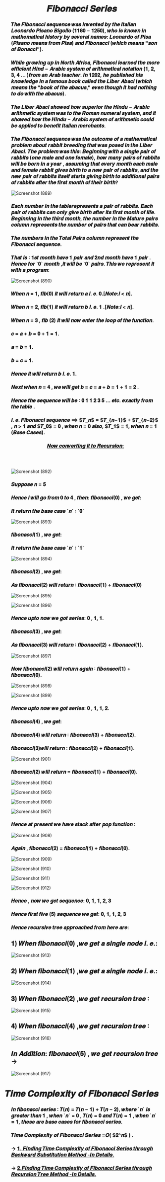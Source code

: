 <h1 align="Center">𝑭𝒊𝒃𝒐𝒏𝒂𝒄𝒄𝒊 𝑺𝒆𝒓𝒊𝒆𝒔</h1>

<ul>

<h3>𝑻𝒉𝒆 𝑭𝒊𝒃𝒐𝒏𝒂𝒄𝒄𝒊 𝒔𝒆𝒒𝒖𝒆𝒏𝒄𝒆 𝒘𝒂𝒔 𝒊𝒏𝒗𝒆𝒏𝒕𝒆𝒅 𝒃𝒚 𝒕𝒉𝒆 𝑰𝒕𝒂𝒍𝒊𝒂𝒏
𝑳𝒆𝒐𝒏𝒂𝒓𝒅𝒐 𝑷𝒊𝒔𝒂𝒏𝒐 𝑩𝒊𝒈𝒐𝒍𝒍𝒐 (𝟏𝟏𝟖𝟎 − 𝟏𝟐𝟓𝟎),
𝒘𝒉𝒐 𝒊𝒔 𝒌𝒏𝒐𝒘𝒏 𝒊𝒏 𝒎𝒂𝒕𝒉𝒆𝒎𝒂𝒕𝒊𝒄𝒂𝒍 𝒉𝒊𝒔𝒕𝒐𝒓𝒚 𝒃𝒚 𝒔𝒆𝒗𝒆𝒓𝒂𝒍 𝒏𝒂𝒎𝒆𝒔:
𝑳𝒆𝒐𝒏𝒂𝒓𝒅𝒐 𝒐𝒇 𝑷𝒊𝒔𝒂 (𝑷𝒊𝒔𝒂𝒏𝒐 𝒎𝒆𝒂𝒏𝒔 𝒇𝒓𝒐𝒎 𝑷𝒊𝒔𝒂) 𝒂𝒏𝒅 𝑭𝒊𝒃𝒐𝒏𝒂𝒄𝒄𝒊
(𝒘𝒉𝒊𝒄𝒉 𝒎𝒆𝒂𝒏𝒔 "𝒔𝒐𝒏 𝒐𝒇 𝑩𝒐𝒏𝒂𝒄𝒄𝒊").</h3>

<h3>𝑾𝒉𝒊𝒍𝒆 𝒈𝒓𝒐𝒘𝒊𝒏𝒈 𝒖𝒑 𝒊𝒏 𝑵𝒐𝒓𝒕𝒉 𝑨𝒇𝒓𝒊𝒄𝒂, 𝑭𝒊𝒃𝒐𝒏𝒂𝒄𝒄𝒊 𝒍𝒆𝒂𝒓𝒏𝒆𝒅
𝒕𝒉𝒆 𝒎𝒐𝒓𝒆 𝒆𝒇𝒇𝒊𝒄𝒊𝒆𝒏𝒕 𝑯𝒊𝒏𝒅 − 𝑨𝒓𝒂𝒃𝒊𝒄 𝒔𝒚𝒔𝒕𝒆𝒎 𝒐𝒇 𝒂𝒓𝒊𝒕𝒉𝒎𝒆𝒕𝒊𝒄𝒂𝒍
𝒏𝒐𝒕𝒂𝒕𝒊𝒐𝒏 (𝟏, 𝟐, 𝟑, 𝟒 … )𝒇𝒓𝒐𝒎 𝒂𝒏 𝑨𝒓𝒂𝒃 𝒕𝒆𝒂𝒄𝒉𝒆𝒓. 𝑰𝒏 𝟏𝟐𝟎𝟐, 𝒉𝒆
𝒑𝒖𝒃𝒍𝒊𝒔𝒉𝒆𝒅 𝒉𝒊𝒔 𝒌𝒏𝒐𝒘𝒍𝒆𝒅𝒈𝒆 𝒊𝒏 𝒂 𝒇𝒂𝒎𝒐𝒖𝒔 𝒃𝒐𝒐𝒌 𝒄𝒂𝒍𝒍𝒆𝒅 𝒕𝒉𝒆 𝑳𝒊𝒃𝒆𝒓
𝑨𝒃𝒂𝒄𝒊 (𝒘𝒉𝒊𝒄𝒉 𝒎𝒆𝒂𝒏𝒔 𝒕𝒉𝒆 "𝒃𝒐𝒐𝒌 𝒐𝒇 𝒕𝒉𝒆 𝒂𝒃𝒂𝒄𝒖𝒔," 𝒆𝒗𝒆𝒏 𝒕𝒉𝒐𝒖𝒈𝒉
𝒊𝒕 𝒉𝒂𝒅 𝒏𝒐𝒕𝒉𝒊𝒏𝒈 𝒕𝒐 𝒅𝒐 𝒘𝒊𝒕𝒉 𝒕𝒉𝒆 𝒂𝒃𝒂𝒄𝒖𝒔).</h3>

<h3>𝑻𝒉𝒆 𝑳𝒊𝒃𝒆𝒓 𝑨𝒃𝒂𝒄𝒊 𝒔𝒉𝒐𝒘𝒆𝒅 𝒉𝒐𝒘 𝒔𝒖𝒑𝒆𝒓𝒊𝒐𝒓 𝒕𝒉𝒆 𝑯𝒊𝒏𝒅𝒖 − 𝑨𝒓𝒂𝒃𝒊𝒄
𝒂𝒓𝒊𝒕𝒉𝒎𝒆𝒕𝒊𝒄 𝒔𝒚𝒔𝒕𝒆𝒎 𝒘𝒂𝒔 𝒕𝒐 𝒕𝒉𝒆 𝑹𝒐𝒎𝒂𝒏 𝒏𝒖𝒎𝒆𝒓𝒂𝒍 𝒔𝒚𝒔𝒕𝒆𝒎,
𝒂𝒏𝒅 𝒊𝒕 𝒔𝒉𝒐𝒘𝒆𝒅 𝒉𝒐𝒘 𝒕𝒉𝒆 𝑯𝒊𝒏𝒅𝒖 − 𝑨𝒓𝒂𝒃𝒊𝒄 𝒔𝒚𝒔𝒕𝒆𝒎 𝒐𝒇
𝒂𝒓𝒊𝒕𝒉𝒎𝒆𝒕𝒊𝒄 𝒄𝒐𝒖𝒍𝒅 𝒃𝒆 𝒂𝒑𝒑𝒍𝒊𝒆𝒅 𝒕𝒐 𝒃𝒆𝒏𝒆𝒇𝒊𝒕 𝑰𝒕𝒂𝒍𝒊𝒂𝒏
𝒎𝒆𝒓𝒄𝒉𝒂𝒏𝒕𝒔.</h3>

<h3>𝑻𝒉𝒆 𝑭𝒊𝒃𝒐𝒏𝒂𝒄𝒄𝒊 𝒔𝒆𝒒𝒖𝒆𝒏𝒄𝒆 𝒘𝒂𝒔 𝒕𝒉𝒆 𝒐𝒖𝒕𝒄𝒐𝒎𝒆 𝒐𝒇 𝒂 𝒎𝒂𝒕𝒉𝒆𝒎𝒂𝒕𝒊𝒄𝒂𝒍
𝒑𝒓𝒐𝒃𝒍𝒆𝒎 𝒂𝒃𝒐𝒖𝒕 𝒓𝒂𝒃𝒃𝒊𝒕 𝒃𝒓𝒆𝒆𝒅𝒊𝒏𝒈 𝒕𝒉𝒂𝒕 𝒘𝒂𝒔 𝒑𝒐𝒔𝒆𝒅 𝒊𝒏 𝒕𝒉𝒆
𝑳𝒊𝒃𝒆𝒓 𝑨𝒃𝒂𝒄𝒊. 𝑻𝒉𝒆 𝒑𝒓𝒐𝒃𝒍𝒆𝒎 𝒘𝒂𝒔 𝒕𝒉𝒊𝒔: 𝑩𝒆𝒈𝒊𝒏𝒏𝒊𝒏𝒈 𝒘𝒊𝒕𝒉 𝒂
𝒔𝒊𝒏𝒈𝒍𝒆 𝒑𝒂𝒊𝒓 𝒐𝒇 𝒓𝒂𝒃𝒃𝒊𝒕𝒔 (𝒐𝒏𝒆 𝒎𝒂𝒍𝒆 𝒂𝒏𝒅 𝒐𝒏𝒆 𝒇𝒆𝒎𝒂𝒍𝒆), 𝒉𝒐𝒘 𝒎𝒂𝒏𝒚
𝒑𝒂𝒊𝒓𝒔 𝒐𝒇 𝒓𝒂𝒃𝒃𝒊𝒕𝒔 𝒘𝒊𝒍𝒍 𝒃𝒆 𝒃𝒐𝒓𝒏 𝒊𝒏 𝒂 𝒚𝒆𝒂𝒓 , 𝒂𝒔𝒔𝒖𝒎𝒊𝒏𝒈 𝒕𝒉𝒂𝒕
𝒆𝒗𝒆𝒓𝒚 𝒎𝒐𝒏𝒕𝒉 𝒆𝒂𝒄𝒉 𝒎𝒂𝒍𝒆 𝒂𝒏𝒅 𝒇𝒆𝒎𝒂𝒍𝒆 𝒓𝒂𝒃𝒃𝒊𝒕 𝒈𝒊𝒗𝒆𝒔 𝒃𝒊𝒓𝒕𝒉 𝒕𝒐
𝒂 𝒏𝒆𝒘 𝒑𝒂𝒊𝒓 𝒐𝒇 𝒓𝒂𝒃𝒃𝒊𝒕𝒔, 𝒂𝒏𝒅 𝒕𝒉𝒆 𝒏𝒆𝒘 𝒑𝒂𝒊𝒓 𝒐𝒇 𝒓𝒂𝒃𝒃𝒊𝒕𝒔 𝒊𝒕𝒔𝒆𝒍𝒇
𝒔𝒕𝒂𝒓𝒕𝒔 𝒈𝒊𝒗𝒊𝒏𝒈 𝒃𝒊𝒓𝒕𝒉 𝒕𝒐 𝒂𝒅𝒅𝒊𝒕𝒊𝒐𝒏𝒂𝒍 𝒑𝒂𝒊𝒓𝒔 𝒐𝒇 𝒓𝒂𝒃𝒃𝒊𝒕𝒔 𝒂𝒇𝒕𝒆𝒓
𝒕𝒉𝒆 𝒇𝒊𝒓𝒔𝒕 𝒎𝒐𝒏𝒕𝒉 𝒐𝒇 𝒕𝒉𝒆𝒊𝒓 𝒃𝒊𝒓𝒕𝒉?</h3>

![Screenshot (889)](https://github.com/AvinandanBose/Fibonacci-Series/assets/38869235/ca7e6582-2ac7-4b4f-ae9b-09477eaa1220)

<h3>𝑬𝒂𝒄𝒉 𝒏𝒖𝒎𝒃𝒆𝒓 𝒊𝒏 𝒕𝒉𝒆 𝒕𝒂𝒃𝒍𝒆𝒓𝒆𝒑𝒓𝒆𝒔𝒆𝒏𝒕𝒔 𝒂 𝒑𝒂𝒊𝒓 𝒐𝒇 𝒓𝒂𝒃𝒃𝒊𝒕𝒔.
𝑬𝒂𝒄𝒉 𝒑𝒂𝒊𝒓 𝒐𝒇 𝒓𝒂𝒃𝒃𝒊𝒕𝒔 𝒄𝒂𝒏 𝒐𝒏𝒍𝒚 𝒈𝒊𝒗𝒆 𝒃𝒊𝒓𝒕𝒉 𝒂𝒇𝒕𝒆𝒓 𝒊𝒕𝒔
𝒇𝒊𝒓𝒔𝒕 𝒎𝒐𝒏𝒕𝒉 𝒐𝒇 𝒍𝒊𝒇𝒆. 𝑩𝒆𝒈𝒊𝒏𝒏𝒊𝒏𝒈 𝒊𝒏 𝒕𝒉𝒆 𝒕𝒉𝒊𝒓𝒅 𝒎𝒐𝒏𝒕𝒉,
𝒕𝒉𝒆 𝒏𝒖𝒎𝒃𝒆𝒓 𝒊𝒏 𝒕𝒉𝒆 𝑴𝒂𝒕𝒖𝒓𝒆 𝒑𝒂𝒊𝒓𝒔 𝒄𝒐𝒍𝒖𝒎𝒏 𝒓𝒆𝒑𝒓𝒆𝒔𝒆𝒏𝒕𝒔
𝒕𝒉𝒆 𝒏𝒖𝒎𝒃𝒆𝒓 𝒐𝒇 𝒑𝒂𝒊𝒓𝒔 𝒕𝒉𝒂𝒕 𝒄𝒂𝒏 𝒃𝒆𝒂𝒓 𝒓𝒂𝒃𝒃𝒊𝒕𝒔.</h3>

<h3>𝑻𝒉𝒆 𝒏𝒖𝒎𝒃𝒆𝒓𝒔 𝒊𝒏 𝒕𝒉𝒆 𝑻𝒐𝒕𝒂𝒍 𝑷𝒂𝒊𝒓𝒔 𝒄𝒐𝒍𝒖𝒎𝒏 𝒓𝒆𝒑𝒓𝒆𝒔𝒆𝒏𝒕
𝒕𝒉𝒆 𝑭𝒊𝒃𝒐𝒏𝒂𝒄𝒄𝒊 𝒔𝒆𝒒𝒖𝒆𝒏𝒄𝒆.</h3>
<h3>𝑻𝒉𝒂𝒕 𝒊𝒔 ∶ 𝟏𝒔𝒕 𝒎𝒐𝒏𝒕𝒉 𝒉𝒂𝒗𝒆 𝟏 𝒑𝒂𝒊𝒓 𝒂𝒏𝒅 𝟐𝒏𝒅 𝒎𝒐𝒏𝒕𝒉 𝒉𝒂𝒗𝒆
𝟏 𝒑𝒂𝒊𝒓 . 𝑯𝒆𝒏𝒄𝒆 𝒇𝒐𝒓 `𝟎` 𝒎𝒐𝒏𝒕𝒉 ,𝒊𝒕 𝒘𝒊𝒍𝒍 𝒃𝒆 `𝟎` 𝒑𝒂𝒊𝒓𝒔.
𝑻𝒉𝒊𝒔 𝒘𝒆 𝒓𝒆𝒑𝒓𝒆𝒔𝒆𝒏𝒕 𝒊𝒕 𝒘𝒊𝒕𝒉 𝒂 𝒑𝒓𝒐𝒈𝒓𝒂𝒎:</h3>

![Screenshot (890)](https://github.com/AvinandanBose/Fibonacci-Series/assets/38869235/3740edea-32d7-4ad5-8607-20802c85c9a8)


<h3>𝑾𝒉𝒆𝒏 𝒏 = 𝟏, 𝒇𝒊𝒃(𝟎) 𝒊𝒕 𝒘𝒊𝒍𝒍 𝒓𝒆𝒕𝒖𝒓𝒏 𝒂 𝒊. 𝒆. 𝟎.[𝑵𝒐𝒕𝒆:𝒊 < 𝒏].</h3>
<h3>𝑾𝒉𝒆𝒏 𝒏 = 𝟐, 𝒇𝒊𝒃(𝟏) 𝒊𝒕 𝒘𝒊𝒍𝒍 𝒓𝒆𝒕𝒖𝒓𝒏 𝒃 𝒊. 𝒆. 𝟏 .[𝑵𝒐𝒕𝒆:𝒊 < 𝒏].</h3>
<h3>𝑾𝒉𝒆𝒏 𝒏 = 𝟑 , 𝒇𝒊𝒃 (𝟐) 𝒊𝒕 𝒘𝒊𝒍𝒍 𝒏𝒐𝒘 𝒆𝒏𝒕𝒆𝒓 𝒕𝒉𝒆 𝒍𝒐𝒐𝒑 𝒐𝒇 𝒕𝒉𝒆
𝒇𝒖𝒏𝒄𝒕𝒊𝒐𝒏.</h3>
<h3>𝒄 = 𝒂 + 𝒃 = 𝟎 + 𝟏 = 𝟏.</h3>
<h3>𝒂 = 𝒃 = 𝟏.</h3>
<h3>𝒃 = 𝒄 = 𝟏.</h3>
<h3>𝑯𝒆𝒏𝒄𝒆 𝒊𝒕 𝒘𝒊𝒍𝒍 𝒓𝒆𝒕𝒖𝒓𝒏 𝒃 𝒊. 𝒆. 𝟏.</h3>
<h3>𝑵𝒆𝒙𝒕 𝒘𝒉𝒆𝒏 𝒏 = 𝟒 , 𝒘𝒆 𝒘𝒊𝒍𝒍 𝒈𝒆𝒕 𝒃 = 𝒄 = 𝒂 + 𝒃 = 𝟏 + 𝟏 = 𝟐 .</h3>
<h3>𝑯𝒆𝒏𝒄𝒆 𝒕𝒉𝒆 𝒔𝒆𝒒𝒖𝒆𝒏𝒄𝒆 𝒘𝒊𝒍𝒍 𝒃𝒆 ∶ 𝟎 𝟏 𝟏 𝟐 𝟑 𝟓 … 𝒆𝒕𝒄. 𝒆𝒙𝒂𝒄𝒕𝒍𝒚 𝒇𝒓𝒐𝒎 𝒕𝒉𝒆 𝒕𝒂𝒃𝒍𝒆 .</h3>

<h3>𝒊. 𝒆. 𝑭𝒊𝒃𝒐𝒏𝒂𝒄𝒄𝒊 𝒔𝒆𝒒𝒖𝒆𝒏𝒄𝒆 ⟹ $𝑻_𝒏$ = $𝑻_{𝒏−𝟏}$ + $𝑻_{𝒏−𝟐}$ , 𝒏 > 𝟏 𝒂𝒏𝒅
$𝑻_𝟎$ = 𝟎 , 𝒘𝒉𝒆𝒏 𝒏 = 𝟎 𝒂𝒍𝒔𝒐, $𝑻_𝟏$ = 𝟏, 𝒘𝒉𝒆𝒏 𝒏 = 𝟏 (𝑩𝒂𝒔𝒆 𝑪𝒂𝒔𝒆𝒔).</h3>


<h3 align="Center"><ins>𝑵𝒐𝒘 𝒄𝒐𝒏𝒗𝒆𝒓𝒕𝒊𝒏𝒈 𝒊𝒕 𝒕𝒐 𝑹𝒆𝒄𝒖𝒓𝒔𝒊𝒐𝒏:</ins></h3>

<br>
<br>

![Screenshot (892)](https://github.com/AvinandanBose/Fibonacci-Series/assets/38869235/99419b12-fee5-4580-968c-1f1ae149f07f)

<h3>𝑺𝒖𝒑𝒑𝒐𝒔𝒆 𝒏 = 𝟓</h3>
<h3>𝑯𝒆𝒏𝒄𝒆 𝒊 𝒘𝒊𝒍𝒍 𝒈𝒐 𝒇𝒓𝒐𝒎 𝟎 𝒕𝒐 𝟒 , 𝒕𝒉𝒆𝒏:
𝒇𝒊𝒃𝒐𝒏𝒂𝒄𝒄𝒊(𝟎) , 𝒘𝒆 𝒈𝒆𝒕:</h3>
<h3>𝑰𝒕 𝒓𝒆𝒕𝒖𝒓𝒏 𝒕𝒉𝒆 𝒃𝒂𝒔𝒆 𝒄𝒂𝒔𝒆 `𝒏` ∶ `𝟎`</h3>


![Screenshot (893)](https://github.com/AvinandanBose/Fibonacci-Series/assets/38869235/1bade985-2929-4c59-81bd-cb4774f0d01f)


<h3>𝒇𝒊𝒃𝒐𝒏𝒂𝒄𝒄𝒊(𝟏) , 𝒘𝒆 𝒈𝒆𝒕:</h3>
<h3>𝑰𝒕 𝒓𝒆𝒕𝒖𝒓𝒏 𝒕𝒉𝒆 𝒃𝒂𝒔𝒆 𝒄𝒂𝒔𝒆 `𝒏` ∶ `𝟏`</h3>

![Screenshot (894)](https://github.com/AvinandanBose/Fibonacci-Series/assets/38869235/d03240ce-7bfd-4cee-b6d1-7344c04f3354)

<h3>𝒇𝒊𝒃𝒐𝒏𝒂𝒄𝒄𝒊(𝟐) , 𝒘𝒆 𝒈𝒆𝒕:</h3>
<h3>𝑨𝒔 𝒇𝒊𝒃𝒐𝒏𝒂𝒄𝒄𝒊(𝟐) 𝒘𝒊𝒍𝒍 𝒓𝒆𝒕𝒖𝒓𝒏 ∶ 𝒇𝒊𝒃𝒐𝒏𝒂𝒄𝒄𝒊(𝟏) + 𝒇𝒊𝒃𝒐𝒏𝒂𝒄𝒄𝒊(𝟎)</h3>

![Screenshot (895)](https://github.com/AvinandanBose/Fibonacci-Series/assets/38869235/fac8d631-f089-45a1-a9c2-ae5b2b1f2f9d)

![Screenshot (896)](https://github.com/AvinandanBose/Fibonacci-Series/assets/38869235/53ee4f24-0fdb-4410-8920-b965b8cb818c)

<h3>𝑯𝒆𝒏𝒄𝒆 𝒖𝒑𝒕𝒐 𝒏𝒐𝒘 𝒘𝒆 𝒈𝒐𝒕 𝒔𝒆𝒓𝒊𝒆𝒔: 𝟎 , 𝟏, 𝟏.</h3>

<h3>𝒇𝒊𝒃𝒐𝒏𝒂𝒄𝒄𝒊(𝟑) , 𝒘𝒆 𝒈𝒆𝒕:</h3>
<h3>𝑨𝒔 𝒇𝒊𝒃𝒐𝒏𝒂𝒄𝒄𝒊(𝟑) 𝒘𝒊𝒍𝒍 𝒓𝒆𝒕𝒖𝒓𝒏 ∶ 𝒇𝒊𝒃𝒐𝒏𝒂𝒄𝒄𝒊(𝟐) + 𝒇𝒊𝒃𝒐𝒏𝒂𝒄𝒄𝒊(𝟏).</h3>

![Screenshot (897)](https://github.com/AvinandanBose/Fibonacci-Series/assets/38869235/4c4d2c8f-6f48-4127-96af-09f632e6e02f)

<h3>𝑵𝒐𝒘 𝒇𝒊𝒃𝒐𝒏𝒂𝒄𝒄𝒊(𝟐) 𝒘𝒊𝒍𝒍 𝒓𝒆𝒕𝒖𝒓𝒏 𝒂𝒈𝒂𝒊𝒏 ∶ 𝒇𝒊𝒃𝒐𝒏𝒂𝒄𝒄𝒊(𝟏) + 𝒇𝒊𝒃𝒐𝒏𝒂𝒄𝒄𝒊(𝟎).</h3>


![Screenshot (898)](https://github.com/AvinandanBose/Fibonacci-Series/assets/38869235/9eb5edb8-b635-42ab-9120-706293518b19)

![Screenshot (899)](https://github.com/AvinandanBose/Fibonacci-Series/assets/38869235/2b0bfa9e-4f07-42a3-bf1b-74998b6a02e5)

<h3>𝑯𝒆𝒏𝒄𝒆 𝒖𝒑𝒕𝒐 𝒏𝒐𝒘 𝒘𝒆 𝒈𝒐𝒕 𝒔𝒆𝒓𝒊𝒆𝒔: 𝟎 , 𝟏, 𝟏, 𝟐. </h3>

<h3>𝒇𝒊𝒃𝒐𝒏𝒂𝒄𝒄𝒊(𝟒) , 𝒘𝒆 𝒈𝒆𝒕:</h3>
<h3>𝒇𝒊𝒃𝒐𝒏𝒂𝒄𝒄𝒊(𝟒) 𝒘𝒊𝒍𝒍 𝒓𝒆𝒕𝒖𝒓𝒏 ∶ 𝒇𝒊𝒃𝒐𝒏𝒂𝒄𝒄𝒊(𝟑) + 𝒇𝒊𝒃𝒐𝒏𝒂𝒄𝒄𝒊(𝟐).</h3>
<h3>𝒇𝒊𝒃𝒐𝒏𝒂𝒄𝒄𝒊(𝟑)𝒘𝒊𝒍𝒍 𝒓𝒆𝒕𝒖𝒓𝒏 ∶ 𝒇𝒊𝒃𝒐𝒏𝒂𝒄𝒄𝒊(𝟐) + 𝒇𝒊𝒃𝒐𝒏𝒂𝒄𝒄𝒊(𝟏).</h3>

![Screenshot (901)](https://github.com/AvinandanBose/Fibonacci-Series/assets/38869235/b6e573fb-5864-433d-b6c5-c67e63657d92)

<h3>𝒇𝒊𝒃𝒐𝒏𝒂𝒄𝒄𝒊(𝟐) 𝒘𝒊𝒍𝒍 𝒓𝒆𝒕𝒖𝒓𝒏 = 𝒇𝒊𝒃𝒐𝒏𝒂𝒄𝒄𝒊(𝟏) + 𝒇𝒊𝒃𝒐𝒏𝒂𝒄𝒄𝒊(𝟎).</h3>

![Screenshot (904)](https://github.com/AvinandanBose/Fibonacci-Series/assets/38869235/575537a1-6236-426a-8d4a-f9a78a0acc3f)

![Screenshot (905)](https://github.com/AvinandanBose/Fibonacci-Series/assets/38869235/e34d2c88-c7ea-48b1-b78f-fb548b7936e8)

![Screenshot (906)](https://github.com/AvinandanBose/Fibonacci-Series/assets/38869235/3821b7ba-554d-4750-a15c-e59961d30601)

![Screenshot (907)](https://github.com/AvinandanBose/Fibonacci-Series/assets/38869235/41866379-b6c6-426a-9f0a-1fa61f9bc48e)


<h3>𝑯𝒆𝒏𝒄𝒆 𝒂𝒕 𝒑𝒓𝒆𝒔𝒆𝒏𝒕 𝒘𝒆 𝒉𝒂𝒗𝒆 𝒔𝒕𝒂𝒄𝒌 𝒂𝒇𝒕𝒆𝒓 𝒑𝒐𝒑 𝒇𝒖𝒏𝒄𝒕𝒊𝒐𝒏 ∶</h3>

![Screenshot (908)](https://github.com/AvinandanBose/Fibonacci-Series/assets/38869235/b381c584-4312-4259-95d9-4aa3e9c1db0f)


<h3>𝑨𝒈𝒂𝒊𝒏 , 𝒇𝒊𝒃𝒐𝒏𝒂𝒄𝒄𝒊(𝟐) = 𝒇𝒊𝒃𝒐𝒏𝒂𝒄𝒄𝒊(𝟏) + 𝒇𝒊𝒃𝒐𝒏𝒂𝒄𝒄𝒊(𝟎).</h3>

![Screenshot (909)](https://github.com/AvinandanBose/Fibonacci-Series/assets/38869235/9e08872e-649e-429f-bd50-b21141966c92)

![Screenshot (910)](https://github.com/AvinandanBose/Fibonacci-Series/assets/38869235/8fd354cb-a333-4815-a3f9-809d1e95bb69)

![Screenshot (911)](https://github.com/AvinandanBose/Fibonacci-Series/assets/38869235/fffa4fde-3edc-4260-bd33-33e23b27cba5)

![Screenshot (912)](https://github.com/AvinandanBose/Fibonacci-Series/assets/38869235/b5907150-6e35-471c-8f8b-d36513b39830)


<h3>𝑯𝒆𝒏𝒄𝒆 , 𝒏𝒐𝒘 𝒘𝒆 𝒈𝒆𝒕 𝒔𝒆𝒒𝒖𝒆𝒏𝒄𝒆: 𝟎, 𝟏, 𝟏, 𝟐, 𝟑</h3>
<h3>𝑯𝒆𝒏𝒄𝒆 𝒇𝒊𝒓𝒔𝒕 𝒇𝒊𝒗𝒆 (𝟓) 𝒔𝒆𝒒𝒖𝒆𝒏𝒄𝒆 𝒘𝒆 𝒈𝒆𝒕: 𝟎, 𝟏, 𝟏, 𝟐, 𝟑</h3>
<h3>𝑯𝒆𝒏𝒄𝒆 𝒓𝒆𝒄𝒖𝒓𝒔𝒊𝒗𝒆 𝒕𝒓𝒆𝒆 𝒂𝒑𝒑𝒓𝒐𝒂𝒄𝒉𝒆𝒅 𝒇𝒓𝒐𝒎 𝒉𝒆𝒓𝒆 𝒂𝒓𝒆:</h3>

<h2></h2>
<h2>𝟏) 𝑾𝒉𝒆𝒏 𝒇𝒊𝒃𝒐𝒏𝒂𝒄𝒄𝒊(𝟎) ,𝒘𝒆 𝒈𝒆𝒕 𝒂 𝒔𝒊𝒏𝒈𝒍𝒆 𝒏𝒐𝒅𝒆 𝒊. 𝒆.:</h2>

![Screenshot (913)](https://github.com/AvinandanBose/Fibonacci-Series/assets/38869235/62a0e32c-95d0-4796-8256-a534bed9b60e)


<h2></h2>
<h2>𝟐) 𝑾𝒉𝒆𝒏 𝒇𝒊𝒃𝒐𝒏𝒂𝒄𝒄𝒊(𝟏) ,𝒘𝒆 𝒈𝒆𝒕 𝒂 𝒔𝒊𝒏𝒈𝒍𝒆 𝒏𝒐𝒅𝒆 𝒊. 𝒆.:</h2>

![Screenshot (914)](https://github.com/AvinandanBose/Fibonacci-Series/assets/38869235/62d155fc-49b2-44ae-a7ed-7016c1b3ed06)

<h2></h2>
<h2>𝟑) 𝑾𝒉𝒆𝒏 𝒇𝒊𝒃𝒐𝒏𝒂𝒄𝒄𝒊(𝟐) ,𝒘𝒆 𝒈𝒆𝒕 𝒓𝒆𝒄𝒖𝒓𝒔𝒊𝒐𝒏 𝒕𝒓𝒆𝒆 ∶</h2>

![Screenshot (915)](https://github.com/AvinandanBose/Fibonacci-Series/assets/38869235/ea0c1b50-d0ea-4094-93dd-b483e4e9f02a)

<h2></h2>
<h2>𝟒) 𝑾𝒉𝒆𝒏 𝒇𝒊𝒃𝒐𝒏𝒂𝒄𝒄𝒊(𝟒) ,𝒘𝒆 𝒈𝒆𝒕 𝒓𝒆𝒄𝒖𝒓𝒔𝒊𝒐𝒏 𝒕𝒓𝒆𝒆 ∶</h2>

![Screenshot (916)](https://github.com/AvinandanBose/Fibonacci-Series/assets/38869235/1e81f340-3fa0-4770-a6b2-37922137f82e)


<h2></h2>
<h2>𝑰𝒏 𝑨𝒅𝒅𝒊𝒕𝒊𝒐𝒏: 𝒇𝒊𝒃𝒐𝒏𝒂𝒄𝒄𝒊(𝟓) , 𝒘𝒆 𝒈𝒆𝒕 𝒓𝒆𝒄𝒖𝒓𝒔𝒊𝒐𝒏 𝒕𝒓𝒆𝒆 →</h2>

![Screenshot (917)](https://github.com/AvinandanBose/Fibonacci-Series/assets/38869235/cc15efa7-c431-4411-95c9-bb65ff1188d2)



</ul>


<h1></h1>
<h1 align="Center">𝑻𝒊𝒎𝒆 𝑪𝒐𝒎𝒑𝒍𝒆𝒙𝒊𝒕𝒚 𝒐𝒇 𝑭𝒊𝒃𝒐𝒏𝒂𝒄𝒄𝒊 𝑺𝒆𝒓𝒊𝒆𝒔  </h1>

<ul>

<h3>𝑰𝒏 𝒇𝒊𝒃𝒐𝒏𝒂𝒄𝒄𝒊 𝒔𝒆𝒓𝒊𝒆𝒔 ∶ 𝑻(𝒏) = 𝑻(𝒏 − 𝟏) + 𝑻(𝒏 − 𝟐), 𝒘𝒉𝒆𝒓𝒆 `𝒏` 𝒊𝒔 𝒈𝒓𝒆𝒂𝒕𝒆𝒓 𝒕𝒉𝒂𝒏 𝟏 ,
𝒘𝒉𝒆𝒏 `𝒏` = 𝟎 , 𝑻(𝒏) = 𝟎 𝒂𝒏𝒅 𝑻(𝒏) = 𝟏 , 𝒘𝒉𝒆𝒏 `𝒏` = 𝟏, 𝒕𝒉𝒆𝒔𝒆 𝒂𝒓𝒆 𝒃𝒂𝒔𝒆 𝒄𝒂𝒔𝒆𝒔 𝒇𝒐𝒓
𝒇𝒊𝒃𝒐𝒏𝒂𝒄𝒄𝒊 𝒔𝒆𝒓𝒊𝒆𝒔.</h3>

<h3>𝑻𝒊𝒎𝒆 𝑪𝒐𝒎𝒑𝒍𝒆𝒙𝒊𝒕𝒚 𝒐𝒇 𝑭𝒊𝒃𝒐𝒏𝒂𝒄𝒄𝒊 𝑺𝒆𝒓𝒊𝒆𝒔 =𝑶( $𝟐^𝒏$ ) .</h3>

<h3> → <a href="https://github.com/AvinandanBose/Fibonacci-Series/blob/main/Fibonacci%20Series%20-Backward%20Substitution-Time%20Complexity.pdf">𝟏. 𝑭𝒊𝒏𝒅𝒊𝒏𝒈 𝑻𝒊𝒎𝒆 𝑪𝒐𝒎𝒑𝒍𝒆𝒙𝒊𝒕𝒚 𝒐𝒇 𝑭𝒊𝒃𝒐𝒏𝒂𝒄𝒄𝒊 𝑺𝒆𝒓𝒊𝒆𝒔 𝒕𝒉𝒓𝒐𝒖𝒈𝒉 𝑩𝒂𝒄𝒌𝒘𝒂𝒓𝒅 𝑺𝒖𝒃𝒔𝒕𝒊𝒕𝒖𝒕𝒊𝒐𝒏 𝑴𝒆𝒕𝒉𝒐𝒅 -𝑰𝒏 𝑫𝒆𝒕𝒂𝒊𝒍𝒔. </a></h3>



<h3> → <a href="https://github.com/AvinandanBose/Fibonacci-Series/blob/main/Fibonacci%20Series%20-Recursion%20Tree-Time%20Complexity.pdf"> 𝟐.𝑭𝒊𝒏𝒅𝒊𝒏𝒈 𝑻𝒊𝒎𝒆 𝑪𝒐𝒎𝒑𝒍𝒆𝒙𝒊𝒕𝒚 𝒐𝒇 𝑭𝒊𝒃𝒐𝒏𝒂𝒄𝒄𝒊 𝑺𝒆𝒓𝒊𝒆𝒔 𝒕𝒉𝒓𝒐𝒖𝒈𝒉 𝑹𝒆𝒄𝒖𝒓𝒔𝒊𝒐𝒏 𝑻𝒓𝒆𝒆  𝑴𝒆𝒕𝒉𝒐𝒅 -𝑰𝒏 𝑫𝒆𝒕𝒂𝒊𝒍𝒔.</a></h3>


  
</ul>




